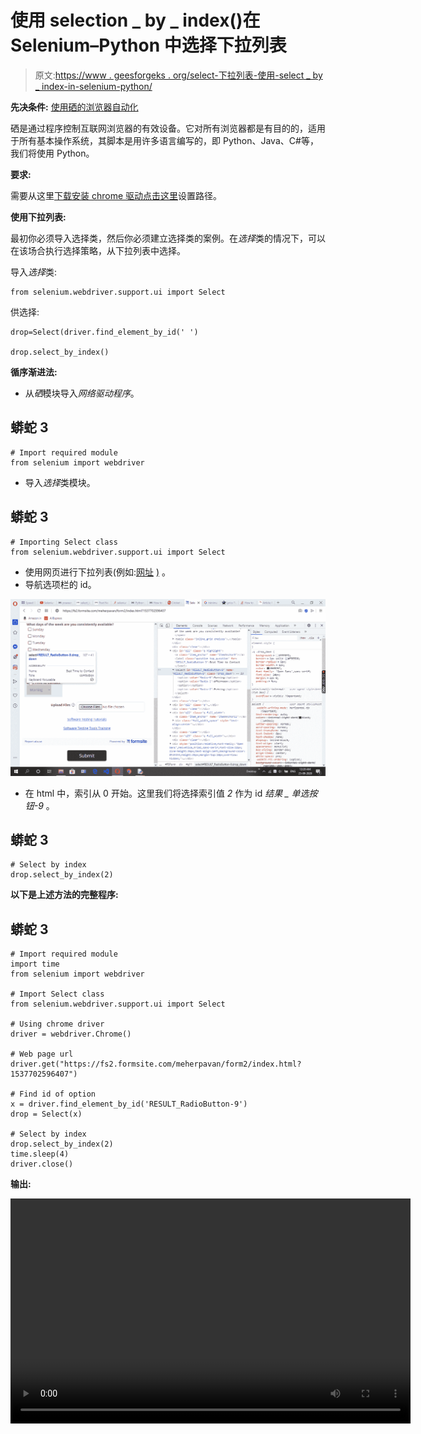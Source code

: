 # 使用 selection _ by _ index()在 Selenium–Python 中选择下拉列表

> 原文:[https://www . geesforgeks . org/select-下拉列表-使用-select _ by _ index-in-selenium-python/](https://www.geeksforgeeks.org/select-drop-down-list-using-select_by_index-in-selenium-python/)

**先决条件:** [使用硒的浏览器自动化](https://www.geeksforgeeks.org/browser-automation-using-selenium/)

硒是通过程序控制互联网浏览器的有效设备。它对所有浏览器都是有目的的，适用于所有基本操作系统，其脚本是用许多语言编写的，即 Python、Java、C#等，我们将使用 Python。

**要求:**

需要从这里[下载安装 chrome 驱动点击这里](https://sites.google.com/a/chromium.org/chromedriver/downloads)设置路径。

**使用下拉列表:**

最初你必须导入选择类，然后你必须建立选择类的案例。在*选择*类的情况下，可以在该场合执行选择策略，从下拉列表中选择。

导入*选择*类:

```
from selenium.webdriver.support.ui import Select

```

供选择:

```
drop=Select(driver.find_element_by_id(' ')

drop.select_by_index()

```

**循序渐进法:**

*   从*硒*模块导入*网络驱动程序*。

## 蟒蛇 3

```
# Import required module
from selenium import webdriver
```

*   导入*选择*类模块。

## 蟒蛇 3

```
# Importing Select class
from selenium.webdriver.support.ui import Select
```

*   使用网页进行下拉列表(例如:[网址](https://fs2.formsite.com/meherpavan/form2/index.html?1537702596407) <u>)</u> 。
*   导航选项栏的 id。

![](img/69629118250705907f07cd2d75647940.png)

*   在 html 中，索引从 0 开始。这里我们将选择索引值 *2* 作为 id *结果 _ 单选按钮-9* 。

## 蟒蛇 3

```
# Select by index
drop.select_by_index(2)
```

**以下是上述方法的完整程序:**

## 蟒蛇 3

```
# Import required module
import time
from selenium import webdriver

# Import Select class
from selenium.webdriver.support.ui import Select

# Using chrome driver
driver = webdriver.Chrome()

# Web page url
driver.get("https://fs2.formsite.com/meherpavan/form2/index.html?1537702596407")

# Find id of option
x = driver.find_element_by_id('RESULT_RadioButton-9')
drop = Select(x)

# Select by index
drop.select_by_index(2)
time.sleep(4)
driver.close()
```

**输出:**

<video class="wp-video-shortcode" id="video-493208-1" width="640" height="360" preload="metadata" controls=""><source type="video/mp4" src="https://media.geeksforgeeks.org/wp-content/uploads/20200925011939/by-index.mp4?_=1">[https://media.geeksforgeeks.org/wp-content/uploads/20200925011939/by-index.mp4](https://media.geeksforgeeks.org/wp-content/uploads/20200925011939/by-index.mp4)</video>